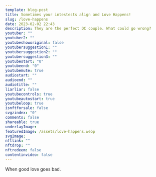 ```yaml
---
template: blog-post
title: Sometimes your intestests align and Love Happens!
slug: /love-happens
date: 2023-02-02 22:43
description: They are the perfect DC couple. What could go wrong?
youtuber: ""
youtuber2: ""
youtubeshoworiginal: false
youtubersuggestion1: ""
youtubersuggestion2: ""
youtubersuggestion3: ""
youtubestart: "0"
youtubeend: "0"
youtubemute: true
audiostart: ""
audioend: ""
audiotitle: ""
liarliar: false
youtubecontrols: true
youtubeautostart: true
youtubeloop: true
isnftforsale: false
svgzindex: "0"
comments: false
shareable: true
underlayImage: 
featuredImage: /assets/love-happens.webp
svgImage:
nftlink: ""
nftdrop: ""
nftredeem: false
contentinvideo: false
---
```

When good love goes bad.






<!-- https://youtu.be/VgdB9QYKeyM -->

<!-- XjuLZwlDxh8 -->